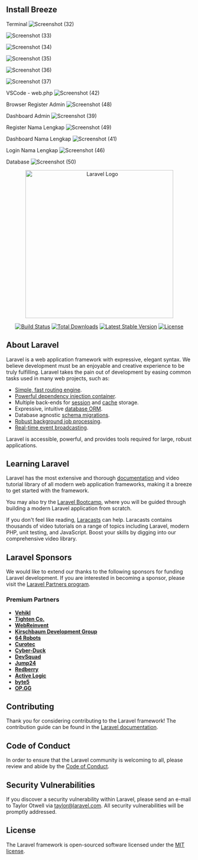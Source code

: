 ## Install Breeze

Terminal
![Screenshot (32)](https://github.com/user-attachments/assets/72fffd59-9e00-449f-adaf-2d3722126a32)

![Screenshot (33)](https://github.com/user-attachments/assets/575cc9ff-6060-4752-ab40-d40cbf293f68)

![Screenshot (34)](https://github.com/user-attachments/assets/027997bc-9463-4b91-b747-c96217be3d63)

![Screenshot (35)](https://github.com/user-attachments/assets/e0ae6d58-20fb-4a74-9647-f614fcf8d708)

![Screenshot (36)](https://github.com/user-attachments/assets/dc1d9aba-3149-49ec-9bfa-b2add4cefcc8)

![Screenshot (37)](https://github.com/user-attachments/assets/e3daa79a-c0f5-4e2a-b0be-35f7cb41139b)

VSCode - web.php
![Screenshot (42)](https://github.com/user-attachments/assets/370f05af-fbb2-41df-bd16-78cdde63e517)

Browser
Register Admin
![Screenshot (48)](https://github.com/user-attachments/assets/df0bfb32-3ce0-4acb-a06a-88ea9ef5f532)

Dashboard Admin
![Screenshot (39)](https://github.com/user-attachments/assets/9491ef6c-693c-4fba-8708-0df21103b424)

Register Nama Lengkap
![Screenshot (49)](https://github.com/user-attachments/assets/c751bddd-9bed-47f3-85e3-00e6d7708a05)

Dashboard Nama Lengkap
![Screenshot (41)](https://github.com/user-attachments/assets/9e0f63a1-2fb0-4f16-88ed-fd4c51a28726)

Login Nama Lengkap
![Screenshot (46)](https://github.com/user-attachments/assets/420e34fe-2eef-4f75-9f99-f4109f9f2fa1)

Database
![Screenshot (50)](https://github.com/user-attachments/assets/ab98cb5e-65cb-48de-87b9-135d87ae2d38)

<p align="center"><a href="https://laravel.com" target="_blank"><img src="https://raw.githubusercontent.com/laravel/art/master/logo-lockup/5%20SVG/2%20CMYK/1%20Full%20Color/laravel-logolockup-cmyk-red.svg" width="400" alt="Laravel Logo"></a></p>

<p align="center">
<a href="https://github.com/laravel/framework/actions"><img src="https://github.com/laravel/framework/workflows/tests/badge.svg" alt="Build Status"></a>
<a href="https://packagist.org/packages/laravel/framework"><img src="https://img.shields.io/packagist/dt/laravel/framework" alt="Total Downloads"></a>
<a href="https://packagist.org/packages/laravel/framework"><img src="https://img.shields.io/packagist/v/laravel/framework" alt="Latest Stable Version"></a>
<a href="https://packagist.org/packages/laravel/framework"><img src="https://img.shields.io/packagist/l/laravel/framework" alt="License"></a>
</p>

## About Laravel

Laravel is a web application framework with expressive, elegant syntax. We believe development must be an enjoyable and creative experience to be truly fulfilling. Laravel takes the pain out of development by easing common tasks used in many web projects, such as:

- [Simple, fast routing engine](https://laravel.com/docs/routing).
- [Powerful dependency injection container](https://laravel.com/docs/container).
- Multiple back-ends for [session](https://laravel.com/docs/session) and [cache](https://laravel.com/docs/cache) storage.
- Expressive, intuitive [database ORM](https://laravel.com/docs/eloquent).
- Database agnostic [schema migrations](https://laravel.com/docs/migrations).
- [Robust background job processing](https://laravel.com/docs/queues).
- [Real-time event broadcasting](https://laravel.com/docs/broadcasting).

Laravel is accessible, powerful, and provides tools required for large, robust applications.

## Learning Laravel

Laravel has the most extensive and thorough [documentation](https://laravel.com/docs) and video tutorial library of all modern web application frameworks, making it a breeze to get started with the framework.

You may also try the [Laravel Bootcamp](https://bootcamp.laravel.com), where you will be guided through building a modern Laravel application from scratch.

If you don't feel like reading, [Laracasts](https://laracasts.com) can help. Laracasts contains thousands of video tutorials on a range of topics including Laravel, modern PHP, unit testing, and JavaScript. Boost your skills by digging into our comprehensive video library.

## Laravel Sponsors

We would like to extend our thanks to the following sponsors for funding Laravel development. If you are interested in becoming a sponsor, please visit the [Laravel Partners program](https://partners.laravel.com).

### Premium Partners

- **[Vehikl](https://vehikl.com/)**
- **[Tighten Co.](https://tighten.co)**
- **[WebReinvent](https://webreinvent.com/)**
- **[Kirschbaum Development Group](https://kirschbaumdevelopment.com)**
- **[64 Robots](https://64robots.com)**
- **[Curotec](https://www.curotec.com/services/technologies/laravel/)**
- **[Cyber-Duck](https://cyber-duck.co.uk)**
- **[DevSquad](https://devsquad.com/hire-laravel-developers)**
- **[Jump24](https://jump24.co.uk)**
- **[Redberry](https://redberry.international/laravel/)**
- **[Active Logic](https://activelogic.com)**
- **[byte5](https://byte5.de)**
- **[OP.GG](https://op.gg)**

## Contributing

Thank you for considering contributing to the Laravel framework! The contribution guide can be found in the [Laravel documentation](https://laravel.com/docs/contributions).

## Code of Conduct

In order to ensure that the Laravel community is welcoming to all, please review and abide by the [Code of Conduct](https://laravel.com/docs/contributions#code-of-conduct).

## Security Vulnerabilities

If you discover a security vulnerability within Laravel, please send an e-mail to Taylor Otwell via [taylor@laravel.com](mailto:taylor@laravel.com). All security vulnerabilities will be promptly addressed.

## License

The Laravel framework is open-sourced software licensed under the [MIT license](https://opensource.org/licenses/MIT).
